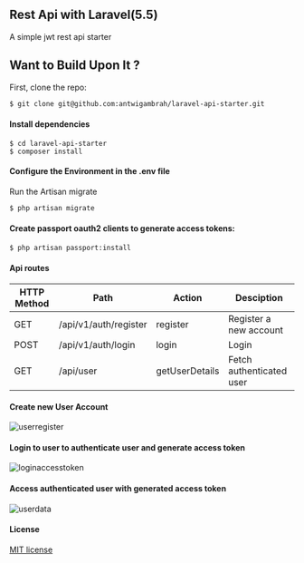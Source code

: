 ## Rest Api with Laravel(5.5)

A simple jwt rest api starter  

## Want to Build Upon It ?

First, clone the repo:
```bash
$ git clone git@github.com:antwigambrah/laravel-api-starter.git
```

####  Install dependencies
```
$ cd laravel-api-starter
$ composer install
```

#### Configure the Environment in the .env file

Run the Artisan migrate 
```bash
$ php artisan migrate 
```

#### Create passport  oauth2 clients  to generate access tokens:
```bash
$ php artisan passport:install
```
#### Api routes 
| HTTP Method	| Path | Action | Desciption  |
| ----- | ----- | ----- | ------------- |
| GET      | /api/v1/auth/register| register | Register a new account
| POST     | /api/v1/auth/login| login | Login 
| GET      | /api/user| getUserDetails|  Fetch authenticated user

#### Create new User Account

![userregister](https://user-images.githubusercontent.com/12635930/30114883-feee2800-92cd-11e7-9030-623771b6c41b.PNG)


#### Login to user to authenticate user and generate access token

![loginaccesstoken](https://user-images.githubusercontent.com/12635930/30114975-37684f62-92ce-11e7-91f7-7ea0e68ac3cd.PNG)


#### Access authenticated user with generated access token

![userdata](https://user-images.githubusercontent.com/12635930/30114993-4865d906-92ce-11e7-9c2d-c494132a8bf5.PNG)


#### License

 [MIT license](http://opensource.org/licenses/MIT)




